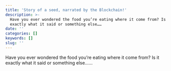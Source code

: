 ```yaml
---
title: 'Story of a seed, narrated by the Blockchain!'
description: >-
  Have you ever wondered the food you’re eating where it come from? Is it
  exactly what it said or something else……
date: ''
categories: []
keywords: []
slug: ''
---
```


Have you ever wondered the food you’re eating where it come from? Is it exactly what it said or something else……